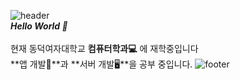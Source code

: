 ![header](https://capsule-render.vercel.app/api?type=waving&color=7F7FD5&text=%20%20%20&height=150&fontSize=40&fontColor=ffffff)<br>
***Hello World 👋***<br><br>
현재 동덕여자대학교 **컴퓨터학과💻** 에 재학중입니다 <br>
**앱 개발📱**과 **서버 개발🖥**을 공부 중입니다. 
![footer](https://capsule-render.vercel.app/api?section=footer&type=waving&color=7F7FD5)
